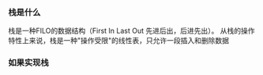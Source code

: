 ### 栈是什么
栈是一种FILO的数据结构（First In Last Out 先进后出，后进先出）。
从栈的操作特性上来说，栈是一种"操作受限"的线性表，只允许一段插入和删除数据

### 如果实现栈

